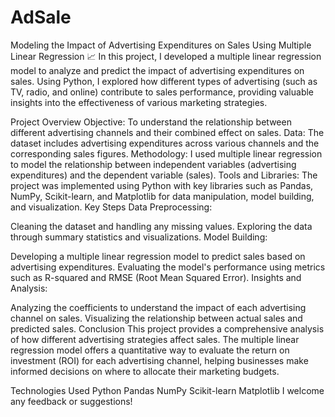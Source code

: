 # AdSale
Modeling the Impact of Advertising Expenditures on Sales Using Multiple Linear Regression 📈
In this project, I developed a multiple linear regression model to analyze and predict the impact of advertising expenditures on sales. Using Python, I explored how different types of advertising (such as TV, radio, and online) contribute to sales performance, providing valuable insights into the effectiveness of various marketing strategies.

Project Overview
Objective: To understand the relationship between different advertising channels and their combined effect on sales.
Data: The dataset includes advertising expenditures across various channels and the corresponding sales figures.
Methodology: I used multiple linear regression to model the relationship between independent variables (advertising expenditures) and the dependent variable (sales).
Tools and Libraries: The project was implemented using Python with key libraries such as Pandas, NumPy, Scikit-learn, and Matplotlib for data manipulation, model building, and visualization.
Key Steps
Data Preprocessing:

Cleaning the dataset and handling any missing values.
Exploring the data through summary statistics and visualizations.
Model Building:

Developing a multiple linear regression model to predict sales based on advertising expenditures.
Evaluating the model's performance using metrics such as R-squared and RMSE (Root Mean Squared Error).
Insights and Analysis:

Analyzing the coefficients to understand the impact of each advertising channel on sales.
Visualizing the relationship between actual sales and predicted sales.
Conclusion
This project provides a comprehensive analysis of how different advertising strategies affect sales. The multiple linear regression model offers a quantitative way to evaluate the return on investment (ROI) for each advertising channel, helping businesses make informed decisions on where to allocate their marketing budgets.

Technologies Used
Python
Pandas
NumPy
Scikit-learn
Matplotlib
I welcome any feedback or suggestions!
